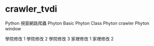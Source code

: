 # crawler_tvdi
Python 視窗網路爬蟲
Phyton Basic
Phyton Class
Phyton crawler
Phyton window

學院修改 1
學院修改 2
學院修改 3
家裡修改 1
家裡修改 2  